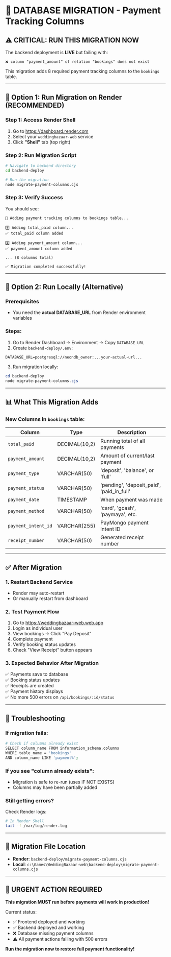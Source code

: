 # 🚀 DATABASE MIGRATION - Payment Tracking Columns

## ⚠️ CRITICAL: RUN THIS MIGRATION NOW

The backend deployment is **LIVE** but failing with:
```
❌ column "payment_amount" of relation "bookings" does not exist
```

This migration adds 8 required payment tracking columns to the `bookings` table.

---

## 🎯 Option 1: Run Migration on Render (RECOMMENDED)

### Step 1: Access Render Shell
1. Go to https://dashboard.render.com
2. Select your `weddingbazaar-web` service
3. Click **"Shell"** tab (top right)

### Step 2: Run Migration Script
```bash
# Navigate to backend directory
cd backend-deploy

# Run the migration
node migrate-payment-columns.cjs
```

### Step 3: Verify Success
You should see:
```
🔧 Adding payment tracking columns to bookings table...

1️⃣ Adding total_paid column...
✅ total_paid column added

2️⃣ Adding payment_amount column...
✅ payment_amount column added

... (8 columns total)

✅ Migration completed successfully!
```

---

## 🎯 Option 2: Run Locally (Alternative)

### Prerequisites
- You need the **actual DATABASE_URL** from Render environment variables

### Steps:
1. Go to Render Dashboard → Environment → Copy `DATABASE_URL`
2. Create `backend-deploy/.env`:
```env
DATABASE_URL=postgresql://neondb_owner:...your-actual-url...
```
3. Run migration locally:
```powershell
cd backend-deploy
node migrate-payment-columns.cjs
```

---

## 📊 What This Migration Adds

### New Columns in `bookings` table:
| Column | Type | Description |
|--------|------|-------------|
| `total_paid` | DECIMAL(10,2) | Running total of all payments |
| `payment_amount` | DECIMAL(10,2) | Amount of current/last payment |
| `payment_type` | VARCHAR(50) | 'deposit', 'balance', or 'full' |
| `payment_status` | VARCHAR(50) | 'pending', 'deposit_paid', 'paid_in_full' |
| `payment_date` | TIMESTAMP | When payment was made |
| `payment_method` | VARCHAR(50) | 'card', 'gcash', 'paymaya', etc. |
| `payment_intent_id` | VARCHAR(255) | PayMongo payment intent ID |
| `receipt_number` | VARCHAR(50) | Generated receipt number |

---

## ✅ After Migration

### 1. Restart Backend Service
- Render may auto-restart
- Or manually restart from dashboard

### 2. Test Payment Flow
1. Go to https://weddingbazaar-web.web.app
2. Login as individual user
3. View bookings → Click "Pay Deposit"
4. Complete payment
5. Verify booking status updates
6. Check "View Receipt" button appears

### 3. Expected Behavior After Migration
✅ Payments save to database  
✅ Booking status updates  
✅ Receipts are created  
✅ Payment history displays  
✅ No more 500 errors on `/api/bookings/:id/status`  

---

## 🐛 Troubleshooting

### If migration fails:
```bash
# Check if columns already exist
SELECT column_name FROM information_schema.columns 
WHERE table_name = 'bookings' 
AND column_name LIKE 'payment%';
```

### If you see "column already exists":
- Migration is safe to re-run (uses IF NOT EXISTS)
- Columns may have been partially added

### Still getting errors?
Check Render logs:
```bash
# In Render Shell
tail -f /var/log/render.log
```

---

## 📝 Migration File Location
- **Render**: `backend-deploy/migrate-payment-columns.cjs`
- **Local**: `c:\Games\WeddingBazaar-web\backend-deploy\migrate-payment-columns.cjs`

---

## 🚨 URGENT ACTION REQUIRED

**This migration MUST run before payments will work in production!**

Current status:
- ✅ Frontend deployed and working
- ✅ Backend deployed and working
- ❌ Database missing payment columns
- ⚠️ All payment actions failing with 500 errors

**Run the migration now to restore full payment functionality!**
